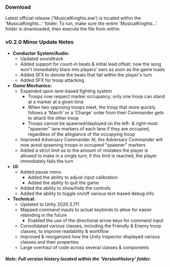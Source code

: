 ### Download

Latest official release ('MusicalKnights.exe') is located within the 'MusicalKnights...' folder. To run, make sure the entire 'MusicalKnights...' folder is downloaded, then execute the file from within.

### v0.2.0 Minor Update Notes
* **Conductor System/Audio:**
  * Updated soundtrack
  * Added support for count-in beats & initial lead offset; now the song won't immediately blare into players' ears as soon as the game loads
  * Added SFX to denote the beats that fall within the player's turn
  * Added SFX for troop attacking
* **Game Mechanics:**
  * Expanded upon lane-based fighting system
    * Troops now respect marker occupancy; only one troop can stand at a marker at a given time
    * When two opposing troops meet, the troop that more quickly follows a 'March' or a 'Charge' order from their Commander gets to attack the other troop
    * Troops cannot be spawned/deployed on the left- & right-most "spawner" lane markers of each lane if they are occupied, regardless of the allegiance of the occupying troop
  * Improved Adversary Commander AI; the Adversary Commander will now avoid spawning troops in occupied "spawner" markers
  * Added a strict limit as to the amount of mistakes the player is allowed to make in a single turn; if this limit is reached, the player immediately fails the turn
* **UI:**
  * Added pause menu
    * Added the ability to adjust input calibration
    * Added the ability to quit the game
  * Added the ability to show/hide the controls
  * Added the ability to toggle on/off various text-based debug info
* **Technical:**
  * Updated to Unity 2020.3.7f1
  * Mapped command inputs to actual keybinds to allow for easier rebinding in the future
    * Enabled the use of the directional arrow keys for command input
  * Consolidated various classes, including the Friendly & Enemy troop classes, to improve readability & workflow
  * Improved & reorganized how the Unity Inspector displayed various classes and their properties
  * Large overhaul of code across several classes & components

##### *Note: Full version history located within the 'VersionHistory' folder.*